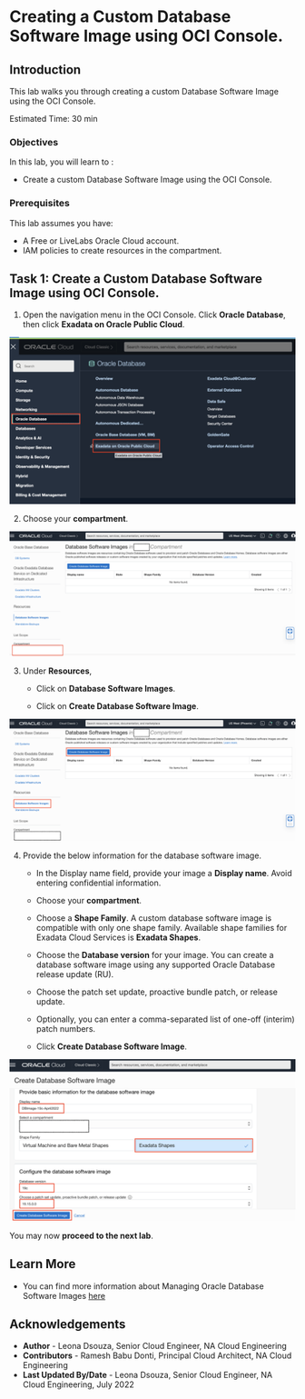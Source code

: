 # Creating a Custom Database Software Image using OCI Console.

## Introduction
This lab walks you through creating a custom Database Software Image using the OCI Console.

Estimated Time: 30 min

### Objectives
In this lab, you will learn to :
* Create a custom Database Software Image using the OCI Console.

### Prerequisites  

This lab assumes you have:
- A Free or LiveLabs Oracle Cloud account.
- IAM policies to create resources in the compartment.


## Task 1: Create a Custom Database Software Image using OCI Console.

1. Open the navigation menu in the OCI Console. Click **Oracle Database**, then click **Exadata on Oracle Public Cloud**.

  ![Navigate to Exadata on Oracle Public Cloud](./images/navigate-to-exacs-public-cloud.png "Navigate to Exadata on Oracle Public Cloud")


2. Choose your **compartment**.

  ![Compartment for DB Software image](./images/choose-compartment.png "Compartment for DB Software image")


3. Under **Resources**,

    * Click on **Database Software Images**.

    * Click on **Create Database Software Image**.

  ![DB Software image creation](./images/navigate-create-db-image.png "DB Software image creation")


4. Provide the below information for the database software image.

    * In the Display name field, provide your image a **Display name**. Avoid entering confidential information.

    * Choose your **compartment**.

    * Choose a **Shape Family**. A custom database software image is compatible with only one shape family. Available shape families for Exadata Cloud Services is **Exadata Shapes**.

    * Choose the **Database version** for your image. You can create a database software image using any supported Oracle Database release update (RU).

    * Choose the patch set update, proactive bundle patch, or release update.

    * Optionally, you can enter a comma-separated list of one-off (interim) patch numbers.

    * Click **Create Database Software Image**.

  ![DB Software image for ExaCS](./images/create-custom-db-image.png "DB Software image for ExaCS")


You may now **proceed to the next lab**.

## Learn More
- You can find more information about Managing Oracle Database Software Images [here](https://docs.oracle.com/en-us/iaas/exadatacloud/exacs/ecc-manage-images.html)


## Acknowledgements
* **Author** - Leona Dsouza, Senior Cloud Engineer, NA Cloud Engineering
* **Contributors** - Ramesh Babu Donti, Principal Cloud Architect, NA Cloud Engineering
* **Last Updated By/Date** - Leona Dsouza, Senior Cloud Engineer, NA Cloud Engineering, July 2022
